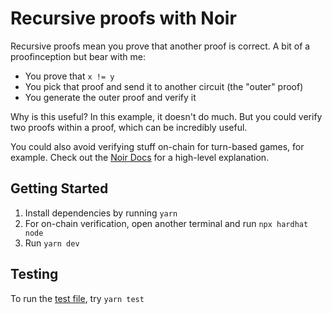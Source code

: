 # Recursive proofs with Noir

Recursive proofs mean you prove that another proof is correct. A bit of a proofinception but bear with me:

- You prove that `x != y`
- You pick that proof and send it to another circuit (the "outer" proof)
- You generate the outer proof and verify it

Why is this useful? In this example, it doesn't do much. But you could verify two proofs within a proof, which can be incredibly useful.

You could also avoid verifying stuff on-chain for turn-based games, for example. Check out the [Noir Docs](https://noir-lang.org/docs/explainers/explainer-recursion) for a high-level explanation.

## Getting Started

1. Install dependencies by running `yarn`
2. For on-chain verification, open another terminal and run `npx hardhat node`
3. Run `yarn dev`

## Testing

To run the [test file](./test/index.ts), try `yarn test`
